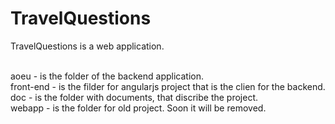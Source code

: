 # TravelQuestions
TravelQuestions is a web application.

<br /> aoeu - is the folder of the backend application.
<br /> front-end - is the filder for angularjs project that is the clien for the backend.
<br /> doc - is the folder with documents, that discribe the project.
<br /> webapp - is the folder for old project. Soon it will be removed.
